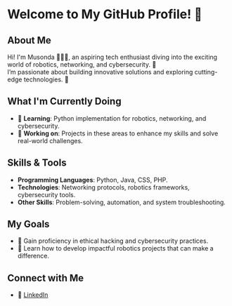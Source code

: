 # Welcome to My GitHub Profile! 👋

## About Me
Hi! I'm Musonda 👩‍💻✨, an aspiring tech enthusiast diving into the exciting world of robotics, networking, and cybersecurity. 🚀  
I’m passionate about building innovative solutions and exploring cutting-edge technologies. 🌟

## What I'm Currently Doing
- 🌱 **Learning**: Python implementation for robotics, networking, and cybersecurity.  
- 💼 **Working on**: Projects in these areas to enhance my skills and solve real-world challenges.

## Skills & Tools
- **Programming Languages**: Python, Java, CSS, PHP.  
- **Technologies**: Networking protocols, robotics frameworks, cybersecurity tools.  
- **Other Skills**: Problem-solving, automation, and system troubleshooting.  

## My Goals
- 🔐 Gain proficiency in ethical hacking and cybersecurity practices.  
- 🤖 Learn how to develop impactful robotics projects that can make a difference.  

## Connect with Me
- 💼 [LinkedIn](https://www.linkedin.com/in/musonda-malangisha)  
